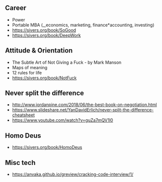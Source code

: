 
## Career
* Power
* Portable MBA (_,economics, marketing, finance*accounting, investing)
* https://sivers.org/book/SoGood
* https://sivers.org/book/DeepWork

## Attitude & Orientation
* The Subtle Art of Not Giving a Fuck - by Mark Manson
* Maps of meaning
* 12 rules for life
* https://sivers.org/book/NotFuck

## Never split the difference
* http://www.jordanpine.com/2018/06/the-best-book-on-negotiation.html 
* https://www.slideshare.net/YanDavidErlich/never-split-the-difference-cheatsheet
* https://www.youtube.com/watch?v=guZa7mQV1l0

## Homo Deus
* https://sivers.org/book/HomoDeus

## Misc tech 
* https://anvaka.github.io/greview/cracking-code-interview/1/

